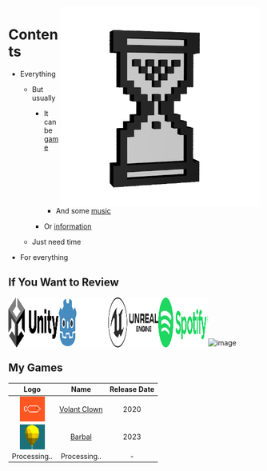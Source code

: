 <img src="https://github.com/Fartomy/Fartomy/blob/main/images/time.gif" align="right" height="400">

# Contents
- Everything

  - But usually
    - It can be [game](https://learn.unity.com/u/5ef45eccedbc2a001fb1037f?tab=profile)
    
      - And some [music](https://open.spotify.com/user/a2pfvx7mktdo942m2xcdxs5l1?si=3f57fac6eb1d4642)

    - Or [information](https://gist.github.com/Fartomy)
   - Just need time
  
 - For everything
## If You Want to Review
[<img align="left"  src="https://github.com/Fartomy/Fartomy/blob/main/images/unity.svg" width="100" height="100" />](https://learn.unity.com/u/5ef45eccedbc2a001fb1037f?tab=profile)
[<img align="left"  src="https://github.com/Fartomy/Fartomy/blob/main/images/godot.svg" width="100" height="100" />](https://godotengine.org/)
[<img align="left"  src="https://github.com/Fartomy/Fartomy/blob/main/images/unrealengine.svg" width="100" height="100" />](https://dev.epicgames.com/community/profile/Y76J/Fartomy)
[<img align="left"  src="https://github.com/Fartomy/Fartomy/blob/main/images/spotify.svg" width="100" height="100" />](https://open.spotify.com/user/a2pfvx7mktdo942m2xcdxs5l1?si=3f57fac6eb1d4642)
<br/>
<br/>
<br/>
<br/>

![image](https://www.codewars.com/users/afurkan/badges/micro)

## My Games

| Logo          | Name          | Release Date  |
| :-------------: |:-------------:| :-------------: |
| [<img align="center"  src="https://github.com/Fartomy/Fartomy/blob/main/images/volantclown.png" width="50" height="50" />](https://play.google.com/store/apps/developer?id=Watourglass)      | [Volant Clown](https://play.google.com/store/apps/developer?id=Watourglass) | 2020         |
| [<img align="center"  src="https://github.com/Fartomy/Fartomy/blob/main/images/barbal.jpg" width="50" height="50" />](https://play.google.com/store/apps/details?id=com.watourglass.barbal)      | [Barbal](https://play.google.com/store/apps/details?id=com.watourglass.barbal) | 2023         |
| Processing..  | Processing..    |     -         |
